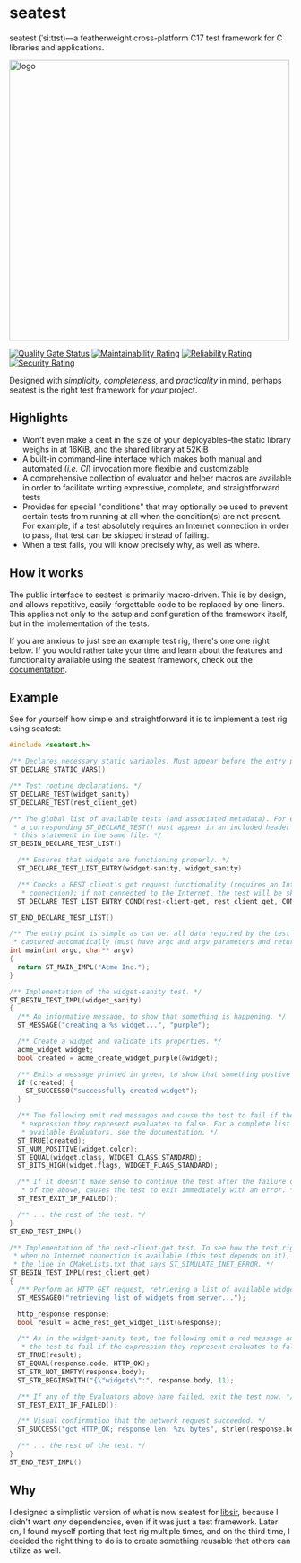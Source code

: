 # seatest

<!-- SPDX-License-Identifier: MIT -->
<!-- Copyright (c) 2023 Ryan M. Lederman <lederman@gmail.com> -->

seatest (ˈsiːtɪst)&mdash;a featherweight cross-platform C17 test framework for C libraries and applications.

<img src="https://rml.dev/pub/seatest-logo.png" alt="logo" width="500px" height="auto" />

[![Quality Gate Status](https://sonarcloud.io/api/project_badges/measure?project=aremmell_seatest&metric=alert_status)](https://sonarcloud.io/summary/new_code?id=aremmell_seatest)
[![Maintainability Rating](https://sonarcloud.io/api/project_badges/measure?project=aremmell_seatest&metric=sqale_rating)](https://sonarcloud.io/summary/new_code?id=aremmell_seatest)
[![Reliability Rating](https://sonarcloud.io/api/project_badges/measure?project=aremmell_seatest&metric=reliability_rating)](https://sonarcloud.io/summary/new_code?id=aremmell_seatest)
[![Security Rating](https://sonarcloud.io/api/project_badges/measure?project=aremmell_seatest&metric=security_rating)](https://sonarcloud.io/summary/new_code?id=aremmell_seatest)

Designed with *simplicity*, *completeness*, and *practicality* in mind, perhaps seatest is the right test framework for *your* project.

## Highlights

  * Won't even make a dent in the size of your deployables–the static library weighs in at 16KiB, and the shared library at 52KiB
  * A built-in command-line interface which makes both manual and automated (*i.e. CI*) invocation more flexible and customizable
  * A comprehensive collection of evaluator and helper macros are available in order to facilitate writing expressive, complete, and straightforward tests
  * Provides for special "conditions" that may optionally be used to prevent certain tests from running at all when the condition(s) are not present. For example, if a test absolutely requires an Internet connection in order to pass, that test can be skipped instead of failing.
  * When a test fails, you will know precisely why, as well as where.

## How it works

The public interface to seatest is primarily macro-driven. This is by design, and allows repetitive, easily-forgettable code to be replaced by one-liners. This applies not only to the setup and configuration of the framework itself, but in the implementation of the tests.

If you are anxious to just see an example test rig, there's one one right below. If you would rather take your time and learn about the features and functionality available using the seatest framework, check out the [documentation](https://seatest.rml.dev/).

## Example

See for yourself how simple and straightforward it is to implement a test rig using seatest:

```c
#include <seatest.h>

/** Declares necessary static variables. Must appear before the entry point. */
ST_DECLARE_STATIC_VARS()

/** Test routine declarations. */
ST_DECLARE_TEST(widget_sanity)
ST_DECLARE_TEST(rest_client_get)

/** The global list of available tests (and associated metadata). For each entry,
 * a corresponding ST_DECLARE_TEST() must appear in an included header or above
 * this statement in the same file. */
ST_BEGIN_DECLARE_TEST_LIST()

  /** Ensures that widgets are functioning properly. */
  ST_DECLARE_TEST_LIST_ENTRY(widget-sanity, widget_sanity)

  /** Checks a REST client's get request functionality (requires an Internet
   * connection); if not connected to the Internet, the test will be skipped. */
  ST_DECLARE_TEST_LIST_ENTRY_COND(rest-client-get, rest_client_get, COND_INET)

ST_END_DECLARE_TEST_LIST()

/** The entry point is simple as can be: all data required by the test rig is
 * captured automatically (must have argc and argv parameters and return int). */
int main(int argc, char** argv)
{
  return ST_MAIN_IMPL("Acme Inc.");
}

/** Implementation of the widget-sanity test. */
ST_BEGIN_TEST_IMPL(widget_sanity)
{
  /** An informative message, to show that something is happening. */
  ST_MESSAGE("creating a %s widget...", "purple");

  /** Create a widget and validate its properties. */
  acme_widget widget;
  bool created = acme_create_widget_purple(&widget);

  /** Emits a message printed in green, to show that something postive happened. */
  if (created) {
    ST_SUCCESS0("successfully created widget");
  }

  /** The following emit red messages and cause the test to fail if the
   * expression they represent evaluates to false. For a complete list of
   * available Evaluators, see the documentation. */
  ST_TRUE(created);
  ST_NUM_POSITIVE(widget.color);
  ST_EQUAL(widget.class, WIDGET_CLASS_STANDARD);
  ST_BITS_HIGH(widget.flags, WIDGET_FLAGS_STANDARD);

  /** If it doesn't make sense to continue the test after the failure of any
   * of the above, causes the test to exit immediately with an error. */
  ST_TEST_EXIT_IF_FAILED();

  /** ... the rest of the test. */
}
ST_END_TEST_IMPL()

/** Implementation of the rest-client-get test. To see how the test rig behaves
 * when no Internet connection is available (this test depends on it), uncomment
 * the line in CMakeLists.txt that says ST_SIMULATE_INET_ERROR. */
ST_BEGIN_TEST_IMPL(rest_client_get)
{
  /** Perform an HTTP GET request, retrieving a list of available widgets.  */
  ST_MESSAGE0("retrieving list of widgets from server...");

  http_response response;
  bool result = acme_rest_get_widget_list(&response);

  /** As in the widget-sanity test, the following emit a red message and cause
   * the test to fail if the expression they represent evaluates to false. */
  ST_TRUE(result);
  ST_EQUAL(response.code, HTTP_OK);
  ST_STR_NOT_EMPTY(response.body);
  ST_STR_BEGINSWITH("{\"widgets\":", response.body, 11);

  /** If any of the Evaluators above have failed, exit the test now. */
  ST_TEST_EXIT_IF_FAILED();

  /** Visual confirmation that the network request succeeded. */
  ST_SUCCESS("got HTTP_OK; response len: %zu bytes", strlen(response.body));

  /** ... the rest of the test. */
}
ST_END_TEST_IMPL()
```

## Why
I designed a simplistic version of what is now seatest for [libsir](https://github.com/aremmell/libsir), because I didn't want *any* dependencies, even if it was just a test framework. Later on, I found myself porting that test rig multiple times, and on the third time, I decided the right thing to do is to create something reusable that others can utilize as well.
